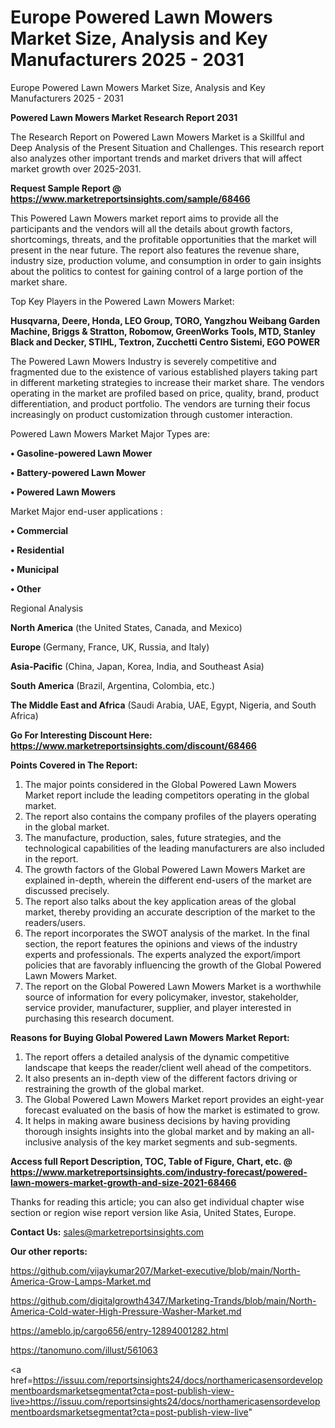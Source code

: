 # Europe Powered Lawn Mowers Market Size, Analysis and Key Manufacturers 2025 - 2031
Europe Powered Lawn Mowers Market Size, Analysis and Key Manufacturers 2025 - 2031

<strong>Powered Lawn Mowers Market Research Report 2031</strong>

The Research Report on Powered Lawn Mowers Market is a Skillful and Deep Analysis of the Present Situation and Challenges. This research report also analyzes other important trends and market drivers that will affect market growth over 2025-2031.

<strong>Request Sample Report @ <a href=https://www.marketreportsinsights.com/sample/68466>https://www.marketreportsinsights.com/sample/68466</a></strong>

This Powered Lawn Mowers market report aims to provide all the participants and the vendors will all the details about growth factors, shortcomings, threats, and the profitable opportunities that the market will present in the near future. The report also features the revenue share, industry size, production volume, and consumption in order to gain insights about the politics to contest for gaining control of a large portion of the market share.

Top Key Players in the Powered Lawn Mowers Market:

<strong>Husqvarna, Deere, Honda, LEO Group, TORO, Yangzhou Weibang Garden Machine, Briggs & Stratton, Robomow, GreenWorks Tools, MTD, Stanley Black and Decker, STIHL, Textron, Zucchetti Centro Sistemi, EGO POWER</strong>

The Powered Lawn Mowers Industry is severely competitive and fragmented due to the existence of various established players taking part in different marketing strategies to increase their market share. The vendors operating in the market are profiled based on price, quality, brand, product differentiation, and product portfolio. The vendors are turning their focus increasingly on product customization through customer interaction.

Powered Lawn Mowers Market Major Types are:

<strong>• Gasoline-powered Lawn Mower

• Battery-powered Lawn Mower

• Powered Lawn Mowers</strong>

Market Major end-user applications :

<strong>• Commercial

• Residential

• Municipal

• Other</strong>

Regional Analysis

</u><strong><b>North America</b></strong> (the United States, Canada, and Mexico)

<strong><b>Europe </b></strong>(Germany, France, UK, Russia, and Italy)

<strong><b>Asia-Pacific</b></strong> (China, Japan, Korea, India, and Southeast Asia)

<strong><b>South America</b></strong> (Brazil, Argentina, Colombia, etc.)

<strong><b>The Middle East and Africa</b></strong> (Saudi Arabia, UAE, Egypt, Nigeria, and South Africa)

<strong>Go For Interesting Discount Here: <a href=https://www.marketreportsinsights.com/discount/68466>https://www.marketreportsinsights.com/discount/68466</a></strong>

<strong>Points Covered in The Report:</strong>
<ol>
  <li>The major points considered in the Global Powered Lawn Mowers Market report include the leading competitors operating in the global market.</li>
  <li>The report also contains the company profiles of the players operating in the global market.</li>
  <li>The manufacture, production, sales, future strategies, and the technological capabilities of the leading manufacturers are also included in the report.</li>
  <li>The growth factors of the Global Powered Lawn Mowers Market are explained in-depth, wherein the different end-users of the market are discussed precisely.</li>
  <li>The report also talks about the key application areas of the global market, thereby providing an accurate description of the market to the readers/users.</li>
  <li>The report incorporates the SWOT analysis of the market. In the final section, the report features the opinions and views of the industry experts and professionals. The experts analyzed the export/import policies that are favorably influencing the growth of the Global Powered Lawn Mowers Market.</li>
  <li>The report on the Global Powered Lawn Mowers Market is a worthwhile source of information for every policymaker, investor, stakeholder, service provider, manufacturer, supplier, and player interested in purchasing this research document.</li>
</ol>
<strong>Reasons for Buying Global Powered Lawn Mowers Market Report:</strong>

<ol>
  <li>The report offers a detailed analysis of the dynamic competitive landscape that keeps the reader/client well ahead of the competitors.</li>
  <li>It also presents an in-depth view of the different factors driving or restraining the growth of the global market.</li>
  <li>The Global Powered Lawn Mowers Market report provides an eight-year forecast evaluated on the basis of how the market is estimated to grow.</li>
  <li>It helps in making aware business decisions by having providing thorough insights insights into the global market and by making an all-inclusive analysis of the key market segments and sub-segments.</li>
</ol>
<strong>Access full Report Description, TOC, Table of Figure, Chart, etc. @ <a href=https://www.marketreportsinsights.com/industry-forecast/powered-lawn-mowers-market-growth-and-size-2021-68466>https://www.marketreportsinsights.com/industry-forecast/powered-lawn-mowers-market-growth-and-size-2021-68466</a></strong>


Thanks for reading this article; you can also get individual chapter wise section or region wise report version like Asia, United States, Europe.

<strong>Contact Us:</strong>
sales@marketreportsinsights.com

<strong>Our other reports:</strong>

<a href=https://github.com/vijaykumar207/Market-executive/blob/main/North-America-Grow-Lamps-Market.md>https://github.com/vijaykumar207/Market-executive/blob/main/North-America-Grow-Lamps-Market.md</a>

<a href=https://github.com/digitalgrowth4347/Marketing-Trands/blob/main/North-America-Cold-water-High-Pressure-Washer-Market.md>https://github.com/digitalgrowth4347/Marketing-Trands/blob/main/North-America-Cold-water-High-Pressure-Washer-Market.md</a>

<a href=https://ameblo.jp/cargo656/entry-12894001282.html>https://ameblo.jp/cargo656/entry-12894001282.html</a>

<a href=https://tanomuno.com/illust/561063>https://tanomuno.com/illust/561063</a>

<a href=https://issuu.com/reportsinsights24/docs/northamericasensordevelopmentboardsmarketsegmentat?cta=post-publish-view-live>https://issuu.com/reportsinsights24/docs/northamericasensordevelopmentboardsmarketsegmentat?cta=post-publish-view-live</a>"
